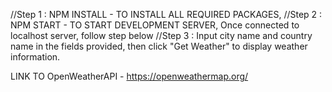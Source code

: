 //Step 1 : NPM INSTALL  - TO INSTALL ALL REQUIRED PACKAGES,
//Step 2 : NPM START   - TO START DEVELOPMENT SERVER, Once connected to localhost server, follow step below
//Step 3 : Input city name and country name in the fields provided, then click "Get Weather" to display weather information.


LINK TO OpenWeatherAPI - https://openweathermap.org/

